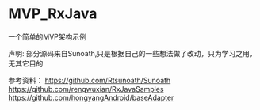 # MVP_RxJava
一个简单的MVP架构示例

声明:
部分源码来自Sunoath,只是根据自己的一些想法做了改动，只为学习之用，无其它目的

参考资料：
https://github.com/Rtsunoath/Sunoath
https://github.com/rengwuxian/RxJavaSamples
https://github.com/hongyangAndroid/baseAdapter
